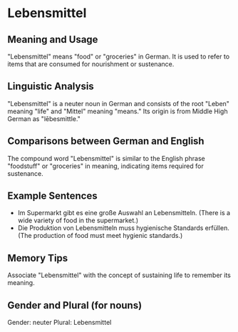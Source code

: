 # Lebensmittel
## Meaning and Usage
"Lebensmittel" means "food" or "groceries" in German. It is used to refer to items that are consumed for nourishment or sustenance.

## Linguistic Analysis
"Lebensmittel" is a neuter noun in German and consists of the root "Leben" meaning "life" and "Mittel" meaning "means." Its origin is from Middle High German as "lēbesmittle."

## Comparisons between German and English
The compound word "Lebensmittel" is similar to the English phrase "foodstuff" or "groceries" in meaning, indicating items required for sustenance.

## Example Sentences
- Im Supermarkt gibt es eine große Auswahl an Lebensmitteln. (There is a wide variety of food in the supermarket.)
- Die Produktion von Lebensmitteln muss hygienische Standards erfüllen. (The production of food must meet hygienic standards.)

## Memory Tips
Associate "Lebensmittel" with the concept of sustaining life to remember its meaning.

## Gender and Plural (for nouns)
Gender: neuter
Plural: Lebensmittel
